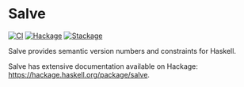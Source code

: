 # Salve

[![CI](https://github.com/tfausak/salve/workflows/CI/badge.svg)](https://github.com/tfausak/salve/actions/new)
[![Hackage](https://img.shields.io/hackage/v/salve)](https://hackage.haskell.org/package/salve)
[![Stackage](https://www.stackage.org/package/salve/badge/nightly?label=stackage)](https://www.stackage.org/package/salve)

Salve provides semantic version numbers and constraints for Haskell.

Salve has extensive documentation available on Hackage:
<https://hackage.haskell.org/package/salve>.
